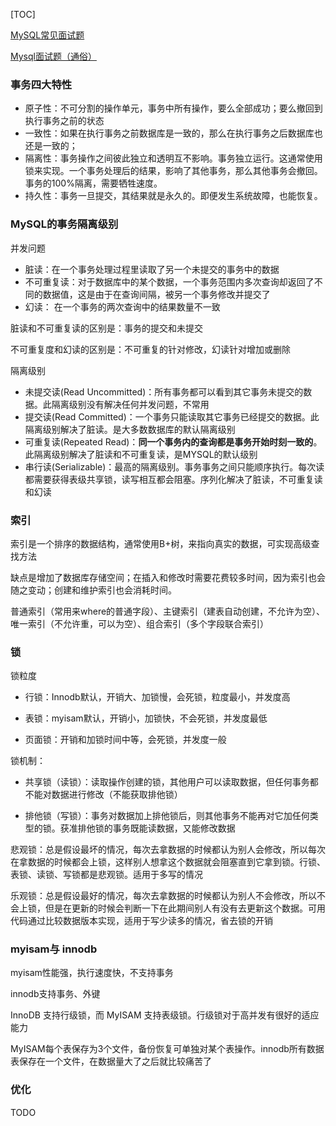 [TOC]

[MySQL常见面试题](https://www.cnblogs.com/hsmwlyl/p/10719152.html)

[Mysql面试题（通俗）](https://www.cnblogs.com/yangk1996/p/12864004.html)

### 事务四大特性

- 原子性：不可分割的操作单元，事务中所有操作，要么全部成功；要么撤回到执行事务之前的状态
- 一致性：如果在执行事务之前数据库是一致的，那么在执行事务之后数据库也还是一致的；
- 隔离性：事务操作之间彼此独立和透明互不影响。事务独立运行。这通常使用锁来实现。一个事务处理后的结果，影响了其他事务，那么其他事务会撤回。事务的100%隔离，需要牺牲速度。
- 持久性：事务一旦提交，其结果就是永久的。即便发生系统故障，也能恢复。 

### MySQL的事务隔离级别

并发问题

* 脏读：在一个事务处理过程里读取了另一个未提交的事务中的数据
* 不可重复读：对于数据库中的某个数据，一个事务范围内多次查询却返回了不同的数据值，这是由于在查询间隔，被另一个事务修改并提交了
* 幻读： 在一个事务的两次查询中的结果数量不一致

脏读和不可重复读的区别是：事务的提交和未提交

不可重复度和幻读的区别是：不可重复的针对修改，幻读针对增加或删除

隔离级别

* 未提交读(Read Uncommitted)：所有事务都可以看到其它事务未提交的数据。此隔离级别没有解决任何并发问题，不常用
* 提交读(Read Committed)：一个事务只能读取其它事务已经提交的数据。此隔离级别解决了脏读。是大多数数据库的默认隔离级别
* 可重复读(Repeated Read)：**同一个事务内的查询都是事务开始时刻一致的**。此隔离级别解决了脏读和不可重复读，是MYSQL的默认级别
* 串行读(Serializable)：最高的隔离级别。事务事务之间只能顺序执行。每次读都需要获得表级共享锁，读写相互都会阻塞。序列化解决了脏读，不可重复读和幻读

### 索引

索引是一个排序的数据结构，通常使用B+树，来指向真实的数据，可实现高级查找方法

缺点是增加了数据库存储空间；在插入和修改时需要花费较多时间，因为索引也会随之变动；创建和维护索引也会消耗时间。

普通索引（常用来where的普通字段）、主键索引（建表自动创建，不允许为空）、唯一索引（不允许重，可以为空）、组合索引（多个字段联合索引）

### 锁

锁粒度

* 行锁：Innodb默认，开销大、加锁慢，会死锁，粒度最小，并发度高

* 表锁：myisam默认，开销小，加锁快，不会死锁，并发度最低

* 页面锁：开销和加锁时间中等，会死锁，并发度一般

锁机制：

* 共享锁（读锁）：读取操作创建的锁，其他用户可以读取数据，但任何事务都不能对数据进行修改（不能获取排他锁）

* 排他锁（写锁）：事务对数据加上排他锁后，则其他事务不能再对它加任何类型的锁。获准排他锁的事务既能读数据，又能修改数据

悲观锁：总是假设最坏的情况，每次去拿数据的时候都认为别人会修改，所以每次在拿数据的时候都会上锁，这样别人想拿这个数据就会阻塞直到它拿到锁。行锁、表锁、读锁、写锁都是悲观锁。适用于多写的情况

乐观锁：总是假设最好的情况，每次去拿数据的时候都认为别人不会修改，所以不会上锁，但是在更新的时候会判断一下在此期间别人有没有去更新这个数据。可用代码通过比较数据版本实现，适用于写少读多的情况，省去锁的开销

### myisam与 innodb

myisam性能强，执行速度快，不支持事务

innodb支持事务、外键

InnoDB 支持行级锁，而 MyISAM 支持表级锁。行级锁对于高并发有很好的适应能力

MyISAM每个表保存为3个文件，备份恢复可单独对某个表操作。innodb所有数据表保存在一个文件，在数据量大了之后就比较痛苦了

### 优化

TODO